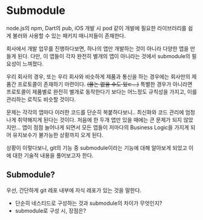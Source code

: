 # Submodule



node.js의 npm, Dart의 pub, iOS 개발 시 pod 같이 개발에 필요한 라이브러리를 쉽게 불러와 사용할 수 있는 패키지 매니저들이 존재한다.

회사에서 개발 업무를 진행하다보면, 하나의 앱만 개발하는 것이 아니라 다양한 앱을 만들게 된다. 다만, 이 앱들이 각자 완전히 별개의 앱이 아니라는 것에서 submodule의 필요성이 느껴졌다.



우리 회사의 경우, 또는 우리 회사와 비슷하게 제품과 통신을 하는 경우에는 회사만의 제품간 프로토콜이 존재하기 마련이다. ~~(물논 없을 수도 있ㄷ...)~~ 특별한 경우가 아니라면 프로토콜이 제품별로 완전히 별개로 동작한다기 보다는 어느정도 규칙성을 가지고, 이를 관리하는 로직도 비슷할 것이다.



문제는 각각의 앱마다 이러한 코드를 단순히 복붙하다보니.. 최신화와 코드 관리에 엄청나게 취약해지게 된다는 것이다. 처음에 한 두개 앱만 있을 때에는 큰 문제가 되지 않았지만... 앱이 점점 늘어나게 되면서 모든 앱들이 저마다의 Business Logic을 가지게 되어 유지보수가 불가능한 상황까지 오게 된다.



상황이 이렇다보니, git의 기능 중 submodule이라는 기능에 대해 알아보게 되었고 이에 대한 기술적 내용을 풀어보고자 한다.



## Submodule?

우선, 간단하게 git 레포 내부에 자식 레포가 있는 것을 말한다. 



- 단순히 네스티드로 구성하는 것과 submodule의 차이가 무엇인지?
- submodule로 구성 시, 장점은?

